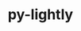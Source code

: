 ---
title: "py-lightly"
layout: cache
categories: [package, develop]
meta: {"versions": ["1.4.18", "1.4.25", "1.4.26", "1.5.0"], "compilers": ["apple-clang@=15.0.0", "gcc@=11.3.0", "gcc@=11.4.0"], "oss": ["ubuntu22.04", "ventura"], "platforms": ["darwin", "linux"], "targets": ["aarch64", "x86_64_v3"], "stacks": ["ml-darwin-aarch64-mps", "ml-linux-x86_64-cpu", "ml-linux-x86_64-cuda", "ml-linux-x86_64-rocm", "root"], "num_specs": 74, "num_specs_by_stack": {"root": 74, "ml-darwin-aarch64-mps": 21, "ml-linux-x86_64-cpu": 25, "ml-linux-x86_64-cuda": 25, "ml-linux-x86_64-rocm": 3}}
spec_details: [{"hash": "auqyu2awuri6fipkc36cgefolb6v2dv7", "compiler": "apple-clang@=15.0.0", "versions": ["1.4.18"], "os": "ventura", "platform": "darwin", "target": "aarch64", "variants": ["build_system=python_pip"], "stacks": ["root", "ml-darwin-aarch64-mps"], "size": "-", "tarball": "https://binaries.spack.io/develop/build_cache/darwin-ventura-aarch64/apple-clang-15.0.0/py-lightly-1.4.18/darwin-ventura-aarch64-apple-clang-15.0.0-py-lightly-1.4.18-auqyu2awuri6fipkc36cgefolb6v2dv7.spack"}, {"hash": "gzzf67su3hl5evljne5a5j2qyd6v2kxe", "compiler": "apple-clang@=15.0.0", "versions": ["1.4.18"], "os": "ventura", "platform": "darwin", "target": "aarch64", "variants": ["build_system=python_pip"], "stacks": ["root", "ml-darwin-aarch64-mps"], "size": "-", "tarball": "https://binaries.spack.io/develop/build_cache/darwin-ventura-aarch64/apple-clang-15.0.0/py-lightly-1.4.18/darwin-ventura-aarch64-apple-clang-15.0.0-py-lightly-1.4.18-gzzf67su3hl5evljne5a5j2qyd6v2kxe.spack"}, {"hash": "zboopqvxrd2alpyp4omfuvdgsgm3vtw4", "compiler": "apple-clang@=15.0.0", "versions": ["1.4.18"], "os": "ventura", "platform": "darwin", "target": "aarch64", "variants": ["build_system=python_pip"], "stacks": ["root", "ml-darwin-aarch64-mps"], "size": "-", "tarball": "https://binaries.spack.io/develop/build_cache/darwin-ventura-aarch64/apple-clang-15.0.0/py-lightly-1.4.18/darwin-ventura-aarch64-apple-clang-15.0.0-py-lightly-1.4.18-zboopqvxrd2alpyp4omfuvdgsgm3vtw4.spack"}, {"hash": "2ej475qljvxs2ube47fo6mvz3kx6op7y", "compiler": "apple-clang@=15.0.0", "versions": ["1.4.25"], "os": "ventura", "platform": "darwin", "target": "aarch64", "variants": ["build_system=python_pip"], "stacks": ["root", "ml-darwin-aarch64-mps"], "size": "-", "tarball": "https://binaries.spack.io/develop/build_cache/darwin-ventura-aarch64/apple-clang-15.0.0/py-lightly-1.4.25/darwin-ventura-aarch64-apple-clang-15.0.0-py-lightly-1.4.25-2ej475qljvxs2ube47fo6mvz3kx6op7y.spack"}, {"hash": "yanufiwjptznsy2zgwxscmb7ckkoumpf", "compiler": "apple-clang@=15.0.0", "versions": ["1.4.18"], "os": "ventura", "platform": "darwin", "target": "aarch64", "variants": ["build_system=python_pip"], "stacks": ["root", "ml-darwin-aarch64-mps"], "size": "-", "tarball": "https://binaries.spack.io/develop/build_cache/darwin-ventura-aarch64/apple-clang-15.0.0/py-lightly-1.4.18/darwin-ventura-aarch64-apple-clang-15.0.0-py-lightly-1.4.18-yanufiwjptznsy2zgwxscmb7ckkoumpf.spack"}, {"hash": "zfwrkt27oqv2kwgrdsfhmyebwj232qut", "compiler": "apple-clang@=15.0.0", "versions": ["1.4.18"], "os": "ventura", "platform": "darwin", "target": "aarch64", "variants": ["build_system=python_pip"], "stacks": ["root", "ml-darwin-aarch64-mps"], "size": "-", "tarball": "https://binaries.spack.io/develop/build_cache/darwin-ventura-aarch64/apple-clang-15.0.0/py-lightly-1.4.18/darwin-ventura-aarch64-apple-clang-15.0.0-py-lightly-1.4.18-zfwrkt27oqv2kwgrdsfhmyebwj232qut.spack"}, {"hash": "awfohzwdqxha4upltqnb6rwlpkgfud4c", "compiler": "apple-clang@=15.0.0", "versions": ["1.4.25"], "os": "ventura", "platform": "darwin", "target": "aarch64", "variants": ["build_system=python_pip"], "stacks": ["root", "ml-darwin-aarch64-mps"], "size": "-", "tarball": "https://binaries.spack.io/develop/build_cache/darwin-ventura-aarch64/apple-clang-15.0.0/py-lightly-1.4.25/darwin-ventura-aarch64-apple-clang-15.0.0-py-lightly-1.4.25-awfohzwdqxha4upltqnb6rwlpkgfud4c.spack"}, {"hash": "e2ask4yjdw7cbad5m4ui3mdpmqqup62e", "compiler": "apple-clang@=15.0.0", "versions": ["1.4.26"], "os": "ventura", "platform": "darwin", "target": "aarch64", "variants": ["build_system=python_pip"], "stacks": ["root", "ml-darwin-aarch64-mps"], "size": "-", "tarball": "https://binaries.spack.io/develop/build_cache/darwin-ventura-aarch64/apple-clang-15.0.0/py-lightly-1.4.26/darwin-ventura-aarch64-apple-clang-15.0.0-py-lightly-1.4.26-e2ask4yjdw7cbad5m4ui3mdpmqqup62e.spack"}, {"hash": "naqw7pqzhm3esdfgeots5n46mmtgikw5", "compiler": "apple-clang@=15.0.0", "versions": ["1.4.18"], "os": "ventura", "platform": "darwin", "target": "aarch64", "variants": ["build_system=python_pip"], "stacks": ["root", "ml-darwin-aarch64-mps"], "size": "-", "tarball": "https://binaries.spack.io/develop/build_cache/darwin-ventura-aarch64/apple-clang-15.0.0/py-lightly-1.4.18/darwin-ventura-aarch64-apple-clang-15.0.0-py-lightly-1.4.18-naqw7pqzhm3esdfgeots5n46mmtgikw5.spack"}, {"hash": "qqr3xq23ixijuiv43cb6nwjqftpy4yi5", "compiler": "apple-clang@=15.0.0", "versions": ["1.4.25"], "os": "ventura", "platform": "darwin", "target": "aarch64", "variants": ["build_system=python_pip"], "stacks": ["root", "ml-darwin-aarch64-mps"], "size": "-", "tarball": "https://binaries.spack.io/develop/build_cache/darwin-ventura-aarch64/apple-clang-15.0.0/py-lightly-1.4.25/darwin-ventura-aarch64-apple-clang-15.0.0-py-lightly-1.4.25-qqr3xq23ixijuiv43cb6nwjqftpy4yi5.spack"}, {"hash": "wm6owyqup2nwgerson67vjrnmmpn6mj2", "compiler": "apple-clang@=15.0.0", "versions": ["1.5.0"], "os": "ventura", "platform": "darwin", "target": "aarch64", "variants": ["build_system=python_pip"], "stacks": ["root", "ml-darwin-aarch64-mps"], "size": "-", "tarball": "https://binaries.spack.io/develop/build_cache/darwin-ventura-aarch64/apple-clang-15.0.0/py-lightly-1.5.0/darwin-ventura-aarch64-apple-clang-15.0.0-py-lightly-1.5.0-wm6owyqup2nwgerson67vjrnmmpn6mj2.spack"}, {"hash": "jveyq2vv6b45xuyrpbxyrwwpqbg4dvbh", "compiler": "apple-clang@=15.0.0", "versions": ["1.4.26"], "os": "ventura", "platform": "darwin", "target": "aarch64", "variants": ["build_system=python_pip"], "stacks": ["root", "ml-darwin-aarch64-mps"], "size": "-", "tarball": "https://binaries.spack.io/develop/build_cache/darwin-ventura-aarch64/apple-clang-15.0.0/py-lightly-1.4.26/darwin-ventura-aarch64-apple-clang-15.0.0-py-lightly-1.4.26-jveyq2vv6b45xuyrpbxyrwwpqbg4dvbh.spack"}, {"hash": "ikfp4uf2vlg45qkz72csc2tbmb35d3p2", "compiler": "apple-clang@=15.0.0", "versions": ["1.4.26"], "os": "ventura", "platform": "darwin", "target": "aarch64", "variants": ["build_system=python_pip"], "stacks": ["root", "ml-darwin-aarch64-mps"], "size": "-", "tarball": "https://binaries.spack.io/develop/build_cache/darwin-ventura-aarch64/apple-clang-15.0.0/py-lightly-1.4.26/darwin-ventura-aarch64-apple-clang-15.0.0-py-lightly-1.4.26-ikfp4uf2vlg45qkz72csc2tbmb35d3p2.spack"}, {"hash": "aplnkfij5eubyr6sxzuexvhnflw5cakc", "compiler": "apple-clang@=15.0.0", "versions": ["1.5.0"], "os": "ventura", "platform": "darwin", "target": "aarch64", "variants": ["build_system=python_pip"], "stacks": ["root", "ml-darwin-aarch64-mps"], "size": "-", "tarball": "https://binaries.spack.io/develop/build_cache/darwin-ventura-aarch64/apple-clang-15.0.0/py-lightly-1.5.0/darwin-ventura-aarch64-apple-clang-15.0.0-py-lightly-1.5.0-aplnkfij5eubyr6sxzuexvhnflw5cakc.spack"}, {"hash": "hzfienvhezxbng2q2bikyqnpd2t4veyg", "compiler": "apple-clang@=15.0.0", "versions": ["1.5.0"], "os": "ventura", "platform": "darwin", "target": "aarch64", "variants": ["build_system=python_pip"], "stacks": ["root", "ml-darwin-aarch64-mps"], "size": "-", "tarball": "https://binaries.spack.io/develop/build_cache/darwin-ventura-aarch64/apple-clang-15.0.0/py-lightly-1.5.0/darwin-ventura-aarch64-apple-clang-15.0.0-py-lightly-1.5.0-hzfienvhezxbng2q2bikyqnpd2t4veyg.spack"}, {"hash": "jhms33pdj54qvtayyc5ufhv5dwndhtki", "compiler": "apple-clang@=15.0.0", "versions": ["1.5.0"], "os": "ventura", "platform": "darwin", "target": "aarch64", "variants": ["build_system=python_pip"], "stacks": ["root", "ml-darwin-aarch64-mps"], "size": "-", "tarball": "https://binaries.spack.io/develop/build_cache/darwin-ventura-aarch64/apple-clang-15.0.0/py-lightly-1.5.0/darwin-ventura-aarch64-apple-clang-15.0.0-py-lightly-1.5.0-jhms33pdj54qvtayyc5ufhv5dwndhtki.spack"}, {"hash": "2evexmgrfjtzchz4v6fpabn3awzzuebk", "compiler": "apple-clang@=15.0.0", "versions": ["1.4.25"], "os": "ventura", "platform": "darwin", "target": "aarch64", "variants": ["build_system=python_pip"], "stacks": ["root", "ml-darwin-aarch64-mps"], "size": "-", "tarball": "https://binaries.spack.io/develop/build_cache/darwin-ventura-aarch64/apple-clang-15.0.0/py-lightly-1.4.25/darwin-ventura-aarch64-apple-clang-15.0.0-py-lightly-1.4.25-2evexmgrfjtzchz4v6fpabn3awzzuebk.spack"}, {"hash": "mbmw5wj5c44kjykit4tg73gut5txcqs2", "compiler": "apple-clang@=15.0.0", "versions": ["1.5.0"], "os": "ventura", "platform": "darwin", "target": "aarch64", "variants": ["build_system=python_pip"], "stacks": ["root", "ml-darwin-aarch64-mps"], "size": "-", "tarball": "https://binaries.spack.io/develop/build_cache/darwin-ventura-aarch64/apple-clang-15.0.0/py-lightly-1.5.0/darwin-ventura-aarch64-apple-clang-15.0.0-py-lightly-1.5.0-mbmw5wj5c44kjykit4tg73gut5txcqs2.spack"}, {"hash": "rttqhhrrolt3mvan6zqzsk6bdiknpsj3", "compiler": "apple-clang@=15.0.0", "versions": ["1.5.0"], "os": "ventura", "platform": "darwin", "target": "aarch64", "variants": ["build_system=python_pip"], "stacks": ["root", "ml-darwin-aarch64-mps"], "size": "-", "tarball": "https://binaries.spack.io/develop/build_cache/darwin-ventura-aarch64/apple-clang-15.0.0/py-lightly-1.5.0/darwin-ventura-aarch64-apple-clang-15.0.0-py-lightly-1.5.0-rttqhhrrolt3mvan6zqzsk6bdiknpsj3.spack"}, {"hash": "g2mxsdg4g52kwf2xnj2yocbladltcsci", "compiler": "apple-clang@=15.0.0", "versions": ["1.4.25"], "os": "ventura", "platform": "darwin", "target": "aarch64", "variants": ["build_system=python_pip"], "stacks": ["root", "ml-darwin-aarch64-mps"], "size": "-", "tarball": "https://binaries.spack.io/develop/build_cache/darwin-ventura-aarch64/apple-clang-15.0.0/py-lightly-1.4.25/darwin-ventura-aarch64-apple-clang-15.0.0-py-lightly-1.4.25-g2mxsdg4g52kwf2xnj2yocbladltcsci.spack"}, {"hash": "y72zdz2ukyik362h34nzp2w3mp4y5e3s", "compiler": "apple-clang@=15.0.0", "versions": ["1.4.26"], "os": "ventura", "platform": "darwin", "target": "aarch64", "variants": ["build_system=python_pip"], "stacks": ["root", "ml-darwin-aarch64-mps"], "size": "-", "tarball": "https://binaries.spack.io/develop/build_cache/darwin-ventura-aarch64/apple-clang-15.0.0/py-lightly-1.4.26/darwin-ventura-aarch64-apple-clang-15.0.0-py-lightly-1.4.26-y72zdz2ukyik362h34nzp2w3mp4y5e3s.spack"}, {"hash": "2rnotb6b5573l2w7d5bhybuev5cbditz", "compiler": "gcc@=11.3.0", "versions": ["1.4.18"], "os": "ubuntu22.04", "platform": "linux", "target": "x86_64_v3", "variants": ["build_system=python_pip"], "stacks": ["root", "ml-linux-x86_64-cpu"], "size": "-", "tarball": "https://binaries.spack.io/develop/build_cache/linux-ubuntu22.04-x86_64_v3/gcc-11.3.0/py-lightly-1.4.18/linux-ubuntu22.04-x86_64_v3-gcc-11.3.0-py-lightly-1.4.18-2rnotb6b5573l2w7d5bhybuev5cbditz.spack"}, {"hash": "4misuthfivfujy6wpltkxgtpda24snj4", "compiler": "gcc@=11.3.0", "versions": ["1.4.18"], "os": "ubuntu22.04", "platform": "linux", "target": "x86_64_v3", "variants": ["build_system=python_pip"], "stacks": ["root", "ml-linux-x86_64-cpu"], "size": "-", "tarball": "https://binaries.spack.io/develop/build_cache/linux-ubuntu22.04-x86_64_v3/gcc-11.3.0/py-lightly-1.4.18/linux-ubuntu22.04-x86_64_v3-gcc-11.3.0-py-lightly-1.4.18-4misuthfivfujy6wpltkxgtpda24snj4.spack"}, {"hash": "4vfczsdjaohvjlhsbbrt2j3kggji7irm", "compiler": "gcc@=11.3.0", "versions": ["1.4.18"], "os": "ubuntu22.04", "platform": "linux", "target": "x86_64_v3", "variants": ["build_system=python_pip"], "stacks": ["root", "ml-linux-x86_64-cpu"], "size": "-", "tarball": "https://binaries.spack.io/develop/build_cache/linux-ubuntu22.04-x86_64_v3/gcc-11.3.0/py-lightly-1.4.18/linux-ubuntu22.04-x86_64_v3-gcc-11.3.0-py-lightly-1.4.18-4vfczsdjaohvjlhsbbrt2j3kggji7irm.spack"}, {"hash": "fjjedlkpscxpc5iimet6ihz7zpvwmgsm", "compiler": "gcc@=11.3.0", "versions": ["1.4.18"], "os": "ubuntu22.04", "platform": "linux", "target": "x86_64_v3", "variants": ["build_system=python_pip"], "stacks": ["root", "ml-linux-x86_64-cuda"], "size": "-", "tarball": "https://binaries.spack.io/develop/build_cache/linux-ubuntu22.04-x86_64_v3/gcc-11.3.0/py-lightly-1.4.18/linux-ubuntu22.04-x86_64_v3-gcc-11.3.0-py-lightly-1.4.18-fjjedlkpscxpc5iimet6ihz7zpvwmgsm.spack"}, {"hash": "hg6glkfu5tbzipcs2kd6qp7e3ravtlmm", "compiler": "gcc@=11.3.0", "versions": ["1.4.18"], "os": "ubuntu22.04", "platform": "linux", "target": "x86_64_v3", "variants": ["build_system=python_pip"], "stacks": ["root", "ml-linux-x86_64-cpu"], "size": "-", "tarball": "https://binaries.spack.io/develop/build_cache/linux-ubuntu22.04-x86_64_v3/gcc-11.3.0/py-lightly-1.4.18/linux-ubuntu22.04-x86_64_v3-gcc-11.3.0-py-lightly-1.4.18-hg6glkfu5tbzipcs2kd6qp7e3ravtlmm.spack"}, {"hash": "vb62azfx2jpsihmg3d4sj7znnyx3z7wy", "compiler": "gcc@=11.3.0", "versions": ["1.4.18"], "os": "ubuntu22.04", "platform": "linux", "target": "x86_64_v3", "variants": ["build_system=python_pip"], "stacks": ["root", "ml-linux-x86_64-cuda"], "size": "-", "tarball": "https://binaries.spack.io/develop/build_cache/linux-ubuntu22.04-x86_64_v3/gcc-11.3.0/py-lightly-1.4.18/linux-ubuntu22.04-x86_64_v3-gcc-11.3.0-py-lightly-1.4.18-vb62azfx2jpsihmg3d4sj7znnyx3z7wy.spack"}, {"hash": "6fcipdntrgva7xerddauix5puhyfeeq5", "compiler": "gcc@=11.3.0", "versions": ["1.4.18"], "os": "ubuntu22.04", "platform": "linux", "target": "x86_64_v3", "variants": ["build_system=python_pip"], "stacks": ["root", "ml-linux-x86_64-cuda"], "size": "-", "tarball": "https://binaries.spack.io/develop/build_cache/linux-ubuntu22.04-x86_64_v3/gcc-11.3.0/py-lightly-1.4.18/linux-ubuntu22.04-x86_64_v3-gcc-11.3.0-py-lightly-1.4.18-6fcipdntrgva7xerddauix5puhyfeeq5.spack"}, {"hash": "2lsvtkcwxapkofbu2bwdqumbeuigpzxl", "compiler": "gcc@=11.3.0", "versions": ["1.4.18"], "os": "ubuntu22.04", "platform": "linux", "target": "x86_64_v3", "variants": ["build_system=python_pip"], "stacks": ["root", "ml-linux-x86_64-cuda"], "size": "-", "tarball": "https://binaries.spack.io/develop/build_cache/linux-ubuntu22.04-x86_64_v3/gcc-11.3.0/py-lightly-1.4.18/linux-ubuntu22.04-x86_64_v3-gcc-11.3.0-py-lightly-1.4.18-2lsvtkcwxapkofbu2bwdqumbeuigpzxl.spack"}, {"hash": "s75hefwv5jz3e6ohkbyt2rzzxtmwi63l", "compiler": "gcc@=11.3.0", "versions": ["1.4.18"], "os": "ubuntu22.04", "platform": "linux", "target": "x86_64_v3", "variants": ["build_system=python_pip"], "stacks": ["root", "ml-linux-x86_64-cpu"], "size": "-", "tarball": "https://binaries.spack.io/develop/build_cache/linux-ubuntu22.04-x86_64_v3/gcc-11.3.0/py-lightly-1.4.18/linux-ubuntu22.04-x86_64_v3-gcc-11.3.0-py-lightly-1.4.18-s75hefwv5jz3e6ohkbyt2rzzxtmwi63l.spack"}, {"hash": "oz4yk47ikxr4v7fvka7yg24zqnqwvw7p", "compiler": "gcc@=11.3.0", "versions": ["1.4.18"], "os": "ubuntu22.04", "platform": "linux", "target": "x86_64_v3", "variants": ["build_system=python_pip"], "stacks": ["root", "ml-linux-x86_64-cuda"], "size": "-", "tarball": "https://binaries.spack.io/develop/build_cache/linux-ubuntu22.04-x86_64_v3/gcc-11.3.0/py-lightly-1.4.18/linux-ubuntu22.04-x86_64_v3-gcc-11.3.0-py-lightly-1.4.18-oz4yk47ikxr4v7fvka7yg24zqnqwvw7p.spack"}, {"hash": "vsmmdsullwswdijp2r36hjkvyqgce5us", "compiler": "gcc@=11.3.0", "versions": ["1.4.18"], "os": "ubuntu22.04", "platform": "linux", "target": "x86_64_v3", "variants": ["build_system=python_pip"], "stacks": ["root", "ml-linux-x86_64-cuda"], "size": "-", "tarball": "https://binaries.spack.io/develop/build_cache/linux-ubuntu22.04-x86_64_v3/gcc-11.3.0/py-lightly-1.4.18/linux-ubuntu22.04-x86_64_v3-gcc-11.3.0-py-lightly-1.4.18-vsmmdsullwswdijp2r36hjkvyqgce5us.spack"}, {"hash": "x2of3aj2ihgnktwzjbt5f5rbp6ciuyjs", "compiler": "gcc@=11.3.0", "versions": ["1.4.18"], "os": "ubuntu22.04", "platform": "linux", "target": "x86_64_v3", "variants": ["build_system=python_pip"], "stacks": ["root", "ml-linux-x86_64-cpu"], "size": "-", "tarball": "https://binaries.spack.io/develop/build_cache/linux-ubuntu22.04-x86_64_v3/gcc-11.3.0/py-lightly-1.4.18/linux-ubuntu22.04-x86_64_v3-gcc-11.3.0-py-lightly-1.4.18-x2of3aj2ihgnktwzjbt5f5rbp6ciuyjs.spack"}, {"hash": "2vmk2wejjfguflw47e3webrxmhamsjig", "compiler": "gcc@=11.3.0", "versions": ["1.4.26"], "os": "ubuntu22.04", "platform": "linux", "target": "x86_64_v3", "variants": ["build_system=python_pip"], "stacks": ["root", "ml-linux-x86_64-cpu"], "size": "-", "tarball": "https://binaries.spack.io/develop/build_cache/linux-ubuntu22.04-x86_64_v3/gcc-11.3.0/py-lightly-1.4.26/linux-ubuntu22.04-x86_64_v3-gcc-11.3.0-py-lightly-1.4.26-2vmk2wejjfguflw47e3webrxmhamsjig.spack"}, {"hash": "epopcshsbcz6eztwigkzukvm7owcrdfg", "compiler": "gcc@=11.3.0", "versions": ["1.4.26"], "os": "ubuntu22.04", "platform": "linux", "target": "x86_64_v3", "variants": ["build_system=python_pip"], "stacks": ["root", "ml-linux-x86_64-cuda"], "size": "-", "tarball": "https://binaries.spack.io/develop/build_cache/linux-ubuntu22.04-x86_64_v3/gcc-11.3.0/py-lightly-1.4.26/linux-ubuntu22.04-x86_64_v3-gcc-11.3.0-py-lightly-1.4.26-epopcshsbcz6eztwigkzukvm7owcrdfg.spack"}, {"hash": "xzkcmwhuggxigiiebpwarfzdoyidwp6e", "compiler": "gcc@=11.3.0", "versions": ["1.4.18"], "os": "ubuntu22.04", "platform": "linux", "target": "x86_64_v3", "variants": ["build_system=python_pip"], "stacks": ["root", "ml-linux-x86_64-cuda"], "size": "-", "tarball": "https://binaries.spack.io/develop/build_cache/linux-ubuntu22.04-x86_64_v3/gcc-11.3.0/py-lightly-1.4.18/linux-ubuntu22.04-x86_64_v3-gcc-11.3.0-py-lightly-1.4.18-xzkcmwhuggxigiiebpwarfzdoyidwp6e.spack"}, {"hash": "fng5jkovtkhfuytuo3ixkfcmjkbuikv5", "compiler": "gcc@=11.3.0", "versions": ["1.4.18"], "os": "ubuntu22.04", "platform": "linux", "target": "x86_64_v3", "variants": ["build_system=python_pip"], "stacks": ["root", "ml-linux-x86_64-cpu"], "size": "-", "tarball": "https://binaries.spack.io/develop/build_cache/linux-ubuntu22.04-x86_64_v3/gcc-11.3.0/py-lightly-1.4.18/linux-ubuntu22.04-x86_64_v3-gcc-11.3.0-py-lightly-1.4.18-fng5jkovtkhfuytuo3ixkfcmjkbuikv5.spack"}, {"hash": "thisxv573umhs257f3vakeoe6rromxef", "compiler": "gcc@=11.3.0", "versions": ["1.4.26"], "os": "ubuntu22.04", "platform": "linux", "target": "x86_64_v3", "variants": ["build_system=python_pip"], "stacks": ["root", "ml-linux-x86_64-cuda"], "size": "-", "tarball": "https://binaries.spack.io/develop/build_cache/linux-ubuntu22.04-x86_64_v3/gcc-11.3.0/py-lightly-1.4.26/linux-ubuntu22.04-x86_64_v3-gcc-11.3.0-py-lightly-1.4.26-thisxv573umhs257f3vakeoe6rromxef.spack"}, {"hash": "7boyouh3sbhk2rnxkbyi3iblr2an4p2p", "compiler": "gcc@=11.3.0", "versions": ["1.4.26"], "os": "ubuntu22.04", "platform": "linux", "target": "x86_64_v3", "variants": ["build_system=python_pip"], "stacks": ["root", "ml-linux-x86_64-cpu"], "size": "-", "tarball": "https://binaries.spack.io/develop/build_cache/linux-ubuntu22.04-x86_64_v3/gcc-11.3.0/py-lightly-1.4.26/linux-ubuntu22.04-x86_64_v3-gcc-11.3.0-py-lightly-1.4.26-7boyouh3sbhk2rnxkbyi3iblr2an4p2p.spack"}, {"hash": "tacitcztucllbcup47gp6y6o5kncof7l", "compiler": "gcc@=11.3.0", "versions": ["1.4.26"], "os": "ubuntu22.04", "platform": "linux", "target": "x86_64_v3", "variants": ["build_system=python_pip"], "stacks": ["root", "ml-linux-x86_64-cuda"], "size": "-", "tarball": "https://binaries.spack.io/develop/build_cache/linux-ubuntu22.04-x86_64_v3/gcc-11.3.0/py-lightly-1.4.26/linux-ubuntu22.04-x86_64_v3-gcc-11.3.0-py-lightly-1.4.26-tacitcztucllbcup47gp6y6o5kncof7l.spack"}, {"hash": "xsgbgyf26sd3mdggbglboxqo2biwejej", "compiler": "gcc@=11.3.0", "versions": ["1.4.26"], "os": "ubuntu22.04", "platform": "linux", "target": "x86_64_v3", "variants": ["build_system=python_pip"], "stacks": ["root", "ml-linux-x86_64-cpu"], "size": "-", "tarball": "https://binaries.spack.io/develop/build_cache/linux-ubuntu22.04-x86_64_v3/gcc-11.3.0/py-lightly-1.4.26/linux-ubuntu22.04-x86_64_v3-gcc-11.3.0-py-lightly-1.4.26-xsgbgyf26sd3mdggbglboxqo2biwejej.spack"}, {"hash": "bojl3ehqywyjjyigcckpmhltblooqzin", "compiler": "gcc@=11.4.0", "versions": ["1.4.26"], "os": "ubuntu22.04", "platform": "linux", "target": "x86_64_v3", "variants": ["build_system=python_pip"], "stacks": ["root", "ml-linux-x86_64-cuda"], "size": "-", "tarball": "https://binaries.spack.io/develop/build_cache/linux-ubuntu22.04-x86_64_v3/gcc-11.4.0/py-lightly-1.4.26/linux-ubuntu22.04-x86_64_v3-gcc-11.4.0-py-lightly-1.4.26-bojl3ehqywyjjyigcckpmhltblooqzin.spack"}, {"hash": "euvobfgqaaor74mjxbhwigppvzlren4i", "compiler": "gcc@=11.4.0", "versions": ["1.4.25"], "os": "ubuntu22.04", "platform": "linux", "target": "x86_64_v3", "variants": ["build_system=python_pip"], "stacks": ["root", "ml-linux-x86_64-cpu"], "size": "-", "tarball": "https://binaries.spack.io/develop/build_cache/linux-ubuntu22.04-x86_64_v3/gcc-11.4.0/py-lightly-1.4.25/linux-ubuntu22.04-x86_64_v3-gcc-11.4.0-py-lightly-1.4.25-euvobfgqaaor74mjxbhwigppvzlren4i.spack"}, {"hash": "hluocklmref4ymafnjr57o33uzyngyn3", "compiler": "gcc@=11.4.0", "versions": ["1.4.25"], "os": "ubuntu22.04", "platform": "linux", "target": "x86_64_v3", "variants": ["build_system=python_pip"], "stacks": ["root", "ml-linux-x86_64-cuda"], "size": "-", "tarball": "https://binaries.spack.io/develop/build_cache/linux-ubuntu22.04-x86_64_v3/gcc-11.4.0/py-lightly-1.4.25/linux-ubuntu22.04-x86_64_v3-gcc-11.4.0-py-lightly-1.4.25-hluocklmref4ymafnjr57o33uzyngyn3.spack"}, {"hash": "pilnedeczakruq5rwlwke6ajn5b6sxth", "compiler": "gcc@=11.4.0", "versions": ["1.4.25"], "os": "ubuntu22.04", "platform": "linux", "target": "x86_64_v3", "variants": ["build_system=python_pip"], "stacks": ["root", "ml-linux-x86_64-cpu"], "size": "-", "tarball": "https://binaries.spack.io/develop/build_cache/linux-ubuntu22.04-x86_64_v3/gcc-11.4.0/py-lightly-1.4.25/linux-ubuntu22.04-x86_64_v3-gcc-11.4.0-py-lightly-1.4.25-pilnedeczakruq5rwlwke6ajn5b6sxth.spack"}, {"hash": "l6oydeo4wn4yvihnzpg3xxodqo6qj3eg", "compiler": "gcc@=11.4.0", "versions": ["1.4.25"], "os": "ubuntu22.04", "platform": "linux", "target": "x86_64_v3", "variants": ["build_system=python_pip"], "stacks": ["root", "ml-linux-x86_64-cuda"], "size": "-", "tarball": "https://binaries.spack.io/develop/build_cache/linux-ubuntu22.04-x86_64_v3/gcc-11.4.0/py-lightly-1.4.25/linux-ubuntu22.04-x86_64_v3-gcc-11.4.0-py-lightly-1.4.25-l6oydeo4wn4yvihnzpg3xxodqo6qj3eg.spack"}, {"hash": "lq67hrtn74cja5fg24nezid64nakpbtk", "compiler": "gcc@=11.4.0", "versions": ["1.4.25"], "os": "ubuntu22.04", "platform": "linux", "target": "x86_64_v3", "variants": ["build_system=python_pip"], "stacks": ["root", "ml-linux-x86_64-cpu"], "size": "-", "tarball": "https://binaries.spack.io/develop/build_cache/linux-ubuntu22.04-x86_64_v3/gcc-11.4.0/py-lightly-1.4.25/linux-ubuntu22.04-x86_64_v3-gcc-11.4.0-py-lightly-1.4.25-lq67hrtn74cja5fg24nezid64nakpbtk.spack"}, {"hash": "emwqtuoxzcmfj6uwphcek5az6kgbcocy", "compiler": "gcc@=11.4.0", "versions": ["1.4.25"], "os": "ubuntu22.04", "platform": "linux", "target": "x86_64_v3", "variants": ["build_system=python_pip"], "stacks": ["root", "ml-linux-x86_64-cpu"], "size": "-", "tarball": "https://binaries.spack.io/develop/build_cache/linux-ubuntu22.04-x86_64_v3/gcc-11.4.0/py-lightly-1.4.25/linux-ubuntu22.04-x86_64_v3-gcc-11.4.0-py-lightly-1.4.25-emwqtuoxzcmfj6uwphcek5az6kgbcocy.spack"}, {"hash": "ppt7bcvlddfcrld323xgfsje7rrbm3hk", "compiler": "gcc@=11.4.0", "versions": ["1.4.25"], "os": "ubuntu22.04", "platform": "linux", "target": "x86_64_v3", "variants": ["build_system=python_pip"], "stacks": ["root", "ml-linux-x86_64-cuda"], "size": "-", "tarball": "https://binaries.spack.io/develop/build_cache/linux-ubuntu22.04-x86_64_v3/gcc-11.4.0/py-lightly-1.4.25/linux-ubuntu22.04-x86_64_v3-gcc-11.4.0-py-lightly-1.4.25-ppt7bcvlddfcrld323xgfsje7rrbm3hk.spack"}, {"hash": "taviwmzr7pgj5twpge2urgwd3xcc4pii", "compiler": "gcc@=11.4.0", "versions": ["1.4.25"], "os": "ubuntu22.04", "platform": "linux", "target": "x86_64_v3", "variants": ["build_system=python_pip"], "stacks": ["root", "ml-linux-x86_64-cuda"], "size": "-", "tarball": "https://binaries.spack.io/develop/build_cache/linux-ubuntu22.04-x86_64_v3/gcc-11.4.0/py-lightly-1.4.25/linux-ubuntu22.04-x86_64_v3-gcc-11.4.0-py-lightly-1.4.25-taviwmzr7pgj5twpge2urgwd3xcc4pii.spack"}, {"hash": "im3vy4pbffywdgnc3de5n6547xy6f3nx", "compiler": "gcc@=11.4.0", "versions": ["1.4.25"], "os": "ubuntu22.04", "platform": "linux", "target": "x86_64_v3", "variants": ["build_system=python_pip"], "stacks": ["root", "ml-linux-x86_64-cuda"], "size": "-", "tarball": "https://binaries.spack.io/develop/build_cache/linux-ubuntu22.04-x86_64_v3/gcc-11.4.0/py-lightly-1.4.25/linux-ubuntu22.04-x86_64_v3-gcc-11.4.0-py-lightly-1.4.25-im3vy4pbffywdgnc3de5n6547xy6f3nx.spack"}, {"hash": "b5bc7uitvpmx7dvlxcdzk74l4zdz22uo", "compiler": "gcc@=11.4.0", "versions": ["1.4.25"], "os": "ubuntu22.04", "platform": "linux", "target": "x86_64_v3", "variants": ["build_system=python_pip"], "stacks": ["root", "ml-linux-x86_64-cpu"], "size": "-", "tarball": "https://binaries.spack.io/develop/build_cache/linux-ubuntu22.04-x86_64_v3/gcc-11.4.0/py-lightly-1.4.25/linux-ubuntu22.04-x86_64_v3-gcc-11.4.0-py-lightly-1.4.25-b5bc7uitvpmx7dvlxcdzk74l4zdz22uo.spack"}, {"hash": "urkuwyiokrrlvbxbdtospgv6bhxmry4z", "compiler": "gcc@=11.4.0", "versions": ["1.4.25"], "os": "ubuntu22.04", "platform": "linux", "target": "x86_64_v3", "variants": ["build_system=python_pip"], "stacks": ["root", "ml-linux-x86_64-cpu"], "size": "-", "tarball": "https://binaries.spack.io/develop/build_cache/linux-ubuntu22.04-x86_64_v3/gcc-11.4.0/py-lightly-1.4.25/linux-ubuntu22.04-x86_64_v3-gcc-11.4.0-py-lightly-1.4.25-urkuwyiokrrlvbxbdtospgv6bhxmry4z.spack"}, {"hash": "wgg4evjfgfsldcey66ufwpeiwoqcmum4", "compiler": "gcc@=11.4.0", "versions": ["1.4.25"], "os": "ubuntu22.04", "platform": "linux", "target": "x86_64_v3", "variants": ["build_system=python_pip"], "stacks": ["root", "ml-linux-x86_64-cuda"], "size": "-", "tarball": "https://binaries.spack.io/develop/build_cache/linux-ubuntu22.04-x86_64_v3/gcc-11.4.0/py-lightly-1.4.25/linux-ubuntu22.04-x86_64_v3-gcc-11.4.0-py-lightly-1.4.25-wgg4evjfgfsldcey66ufwpeiwoqcmum4.spack"}, {"hash": "jhfcgru4koanyvalpyn3c3xnjlh2lb23", "compiler": "gcc@=11.4.0", "versions": ["1.5.0"], "os": "ubuntu22.04", "platform": "linux", "target": "x86_64_v3", "variants": ["build_system=python_pip"], "stacks": ["root", "ml-linux-x86_64-cpu"], "size": "-", "tarball": "https://binaries.spack.io/develop/build_cache/linux-ubuntu22.04-x86_64_v3/gcc-11.4.0/py-lightly-1.5.0/linux-ubuntu22.04-x86_64_v3-gcc-11.4.0-py-lightly-1.5.0-jhfcgru4koanyvalpyn3c3xnjlh2lb23.spack"}, {"hash": "5qeo2yz5d42lzsi22pzwtf2ol7qk5bwp", "compiler": "gcc@=11.4.0", "versions": ["1.5.0"], "os": "ubuntu22.04", "platform": "linux", "target": "x86_64_v3", "variants": ["build_system=python_pip"], "stacks": ["root", "ml-linux-x86_64-cpu"], "size": "-", "tarball": "https://binaries.spack.io/develop/build_cache/linux-ubuntu22.04-x86_64_v3/gcc-11.4.0/py-lightly-1.5.0/linux-ubuntu22.04-x86_64_v3-gcc-11.4.0-py-lightly-1.5.0-5qeo2yz5d42lzsi22pzwtf2ol7qk5bwp.spack"}, {"hash": "qbrlmhwryicfp5mdotfxetjsflcznk4q", "compiler": "gcc@=11.4.0", "versions": ["1.4.26"], "os": "ubuntu22.04", "platform": "linux", "target": "x86_64_v3", "variants": ["build_system=python_pip"], "stacks": ["root", "ml-linux-x86_64-cuda"], "size": "-", "tarball": "https://binaries.spack.io/develop/build_cache/linux-ubuntu22.04-x86_64_v3/gcc-11.4.0/py-lightly-1.4.26/linux-ubuntu22.04-x86_64_v3-gcc-11.4.0-py-lightly-1.4.26-qbrlmhwryicfp5mdotfxetjsflcznk4q.spack"}, {"hash": "rmabt5ztrg75zobkoeszy6rsomq3vihn", "compiler": "gcc@=11.4.0", "versions": ["1.5.0"], "os": "ubuntu22.04", "platform": "linux", "target": "x86_64_v3", "variants": ["build_system=python_pip"], "stacks": ["root", "ml-linux-x86_64-cpu"], "size": "-", "tarball": "https://binaries.spack.io/develop/build_cache/linux-ubuntu22.04-x86_64_v3/gcc-11.4.0/py-lightly-1.5.0/linux-ubuntu22.04-x86_64_v3-gcc-11.4.0-py-lightly-1.5.0-rmabt5ztrg75zobkoeszy6rsomq3vihn.spack"}, {"hash": "4ndgvhbrh7aw2bqk6v2fryayb3cmiso2", "compiler": "gcc@=11.4.0", "versions": ["1.5.0"], "os": "ubuntu22.04", "platform": "linux", "target": "x86_64_v3", "variants": ["build_system=python_pip"], "stacks": ["root", "ml-linux-x86_64-cpu"], "size": "-", "tarball": "https://binaries.spack.io/develop/build_cache/linux-ubuntu22.04-x86_64_v3/gcc-11.4.0/py-lightly-1.5.0/linux-ubuntu22.04-x86_64_v3-gcc-11.4.0-py-lightly-1.5.0-4ndgvhbrh7aw2bqk6v2fryayb3cmiso2.spack"}, {"hash": "nxmmrghxdnzwlirod5oxji74t2zm54px", "compiler": "gcc@=11.4.0", "versions": ["1.5.0"], "os": "ubuntu22.04", "platform": "linux", "target": "x86_64_v3", "variants": ["build_system=python_pip"], "stacks": ["root", "ml-linux-x86_64-cuda"], "size": "-", "tarball": "https://binaries.spack.io/develop/build_cache/linux-ubuntu22.04-x86_64_v3/gcc-11.4.0/py-lightly-1.5.0/linux-ubuntu22.04-x86_64_v3-gcc-11.4.0-py-lightly-1.5.0-nxmmrghxdnzwlirod5oxji74t2zm54px.spack"}, {"hash": "c6oy7mjdvndfra27vvfvphmfsfhdwqoj", "compiler": "gcc@=11.4.0", "versions": ["1.5.0"], "os": "ubuntu22.04", "platform": "linux", "target": "x86_64_v3", "variants": ["build_system=python_pip"], "stacks": ["root", "ml-linux-x86_64-rocm"], "size": "-", "tarball": "https://binaries.spack.io/develop/build_cache/linux-ubuntu22.04-x86_64_v3/gcc-11.4.0/py-lightly-1.5.0/linux-ubuntu22.04-x86_64_v3-gcc-11.4.0-py-lightly-1.5.0-c6oy7mjdvndfra27vvfvphmfsfhdwqoj.spack"}, {"hash": "tr7n73surxzwneiiil27kdneo4cboarn", "compiler": "gcc@=11.4.0", "versions": ["1.5.0"], "os": "ubuntu22.04", "platform": "linux", "target": "x86_64_v3", "variants": ["build_system=python_pip"], "stacks": ["root", "ml-linux-x86_64-cuda"], "size": "-", "tarball": "https://binaries.spack.io/develop/build_cache/linux-ubuntu22.04-x86_64_v3/gcc-11.4.0/py-lightly-1.5.0/linux-ubuntu22.04-x86_64_v3-gcc-11.4.0-py-lightly-1.5.0-tr7n73surxzwneiiil27kdneo4cboarn.spack"}, {"hash": "i5z4gzp2percmasmq3cpwhdebu4vfjxe", "compiler": "gcc@=11.4.0", "versions": ["1.4.26"], "os": "ubuntu22.04", "platform": "linux", "target": "x86_64_v3", "variants": ["build_system=python_pip"], "stacks": ["root", "ml-linux-x86_64-cpu"], "size": "-", "tarball": "https://binaries.spack.io/develop/build_cache/linux-ubuntu22.04-x86_64_v3/gcc-11.4.0/py-lightly-1.4.26/linux-ubuntu22.04-x86_64_v3-gcc-11.4.0-py-lightly-1.4.26-i5z4gzp2percmasmq3cpwhdebu4vfjxe.spack"}, {"hash": "w46z2rs7gj2batfpqodk54mse2srh6ex", "compiler": "gcc@=11.4.0", "versions": ["1.4.26"], "os": "ubuntu22.04", "platform": "linux", "target": "x86_64_v3", "variants": ["build_system=python_pip"], "stacks": ["root", "ml-linux-x86_64-cpu"], "size": "-", "tarball": "https://binaries.spack.io/develop/build_cache/linux-ubuntu22.04-x86_64_v3/gcc-11.4.0/py-lightly-1.4.26/linux-ubuntu22.04-x86_64_v3-gcc-11.4.0-py-lightly-1.4.26-w46z2rs7gj2batfpqodk54mse2srh6ex.spack"}, {"hash": "cdvegpgdym6ou2yzqor3i7pxxaoguagg", "compiler": "gcc@=11.4.0", "versions": ["1.5.0"], "os": "ubuntu22.04", "platform": "linux", "target": "x86_64_v3", "variants": ["build_system=python_pip"], "stacks": ["root", "ml-linux-x86_64-cuda"], "size": "-", "tarball": "https://binaries.spack.io/develop/build_cache/linux-ubuntu22.04-x86_64_v3/gcc-11.4.0/py-lightly-1.5.0/linux-ubuntu22.04-x86_64_v3-gcc-11.4.0-py-lightly-1.5.0-cdvegpgdym6ou2yzqor3i7pxxaoguagg.spack"}, {"hash": "choi62kdysjnpnwnhpicklmxjzlxxtbd", "compiler": "gcc@=11.4.0", "versions": ["1.5.0"], "os": "ubuntu22.04", "platform": "linux", "target": "x86_64_v3", "variants": ["build_system=python_pip"], "stacks": ["root", "ml-linux-x86_64-rocm"], "size": "-", "tarball": "https://binaries.spack.io/develop/build_cache/linux-ubuntu22.04-x86_64_v3/gcc-11.4.0/py-lightly-1.5.0/linux-ubuntu22.04-x86_64_v3-gcc-11.4.0-py-lightly-1.5.0-choi62kdysjnpnwnhpicklmxjzlxxtbd.spack"}, {"hash": "ijg74l5g2mxr53m5cu6dzfwjsbp5rwpc", "compiler": "gcc@=11.4.0", "versions": ["1.4.26"], "os": "ubuntu22.04", "platform": "linux", "target": "x86_64_v3", "variants": ["build_system=python_pip"], "stacks": ["root", "ml-linux-x86_64-cpu"], "size": "-", "tarball": "https://binaries.spack.io/develop/build_cache/linux-ubuntu22.04-x86_64_v3/gcc-11.4.0/py-lightly-1.4.26/linux-ubuntu22.04-x86_64_v3-gcc-11.4.0-py-lightly-1.4.26-ijg74l5g2mxr53m5cu6dzfwjsbp5rwpc.spack"}, {"hash": "h6ytbtp7bx7fdwa2xitmxxhobgdt3hcn", "compiler": "gcc@=11.4.0", "versions": ["1.5.0"], "os": "ubuntu22.04", "platform": "linux", "target": "x86_64_v3", "variants": ["build_system=python_pip"], "stacks": ["root", "ml-linux-x86_64-cpu"], "size": "-", "tarball": "https://binaries.spack.io/develop/build_cache/linux-ubuntu22.04-x86_64_v3/gcc-11.4.0/py-lightly-1.5.0/linux-ubuntu22.04-x86_64_v3-gcc-11.4.0-py-lightly-1.5.0-h6ytbtp7bx7fdwa2xitmxxhobgdt3hcn.spack"}, {"hash": "cqiexn7356c2xwaet5byytykznovlmse", "compiler": "gcc@=11.4.0", "versions": ["1.5.0"], "os": "ubuntu22.04", "platform": "linux", "target": "x86_64_v3", "variants": ["build_system=python_pip"], "stacks": ["root", "ml-linux-x86_64-cuda"], "size": "-", "tarball": "https://binaries.spack.io/develop/build_cache/linux-ubuntu22.04-x86_64_v3/gcc-11.4.0/py-lightly-1.5.0/linux-ubuntu22.04-x86_64_v3-gcc-11.4.0-py-lightly-1.5.0-cqiexn7356c2xwaet5byytykznovlmse.spack"}, {"hash": "fuioirzv5xzssi6uzz6rxkf2dnszulqt", "compiler": "gcc@=11.4.0", "versions": ["1.5.0"], "os": "ubuntu22.04", "platform": "linux", "target": "x86_64_v3", "variants": ["build_system=python_pip"], "stacks": ["root", "ml-linux-x86_64-cpu"], "size": "-", "tarball": "https://binaries.spack.io/develop/build_cache/linux-ubuntu22.04-x86_64_v3/gcc-11.4.0/py-lightly-1.5.0/linux-ubuntu22.04-x86_64_v3-gcc-11.4.0-py-lightly-1.5.0-fuioirzv5xzssi6uzz6rxkf2dnszulqt.spack"}, {"hash": "oxg23tx3hmdca5jqbstks563tdtcjtsq", "compiler": "gcc@=11.4.0", "versions": ["1.5.0"], "os": "ubuntu22.04", "platform": "linux", "target": "x86_64_v3", "variants": ["build_system=python_pip"], "stacks": ["root", "ml-linux-x86_64-cuda"], "size": "-", "tarball": "https://binaries.spack.io/develop/build_cache/linux-ubuntu22.04-x86_64_v3/gcc-11.4.0/py-lightly-1.5.0/linux-ubuntu22.04-x86_64_v3-gcc-11.4.0-py-lightly-1.5.0-oxg23tx3hmdca5jqbstks563tdtcjtsq.spack"}, {"hash": "lc6htqhjmo4hnmu7fpaigshknawuvo3n", "compiler": "gcc@=11.4.0", "versions": ["1.5.0"], "os": "ubuntu22.04", "platform": "linux", "target": "x86_64_v3", "variants": ["build_system=python_pip"], "stacks": ["root", "ml-linux-x86_64-cuda"], "size": "-", "tarball": "https://binaries.spack.io/develop/build_cache/linux-ubuntu22.04-x86_64_v3/gcc-11.4.0/py-lightly-1.5.0/linux-ubuntu22.04-x86_64_v3-gcc-11.4.0-py-lightly-1.5.0-lc6htqhjmo4hnmu7fpaigshknawuvo3n.spack"}, {"hash": "khnk7cloqbmacwzxbg6aksdx7oq7wcsk", "compiler": "gcc@=11.4.0", "versions": ["1.5.0"], "os": "ubuntu22.04", "platform": "linux", "target": "x86_64_v3", "variants": ["build_system=python_pip"], "stacks": ["root", "ml-linux-x86_64-rocm"], "size": "-", "tarball": "https://binaries.spack.io/develop/build_cache/linux-ubuntu22.04-x86_64_v3/gcc-11.4.0/py-lightly-1.5.0/linux-ubuntu22.04-x86_64_v3-gcc-11.4.0-py-lightly-1.5.0-khnk7cloqbmacwzxbg6aksdx7oq7wcsk.spack"}, {"hash": "tedqmge3w3tnai4gezcv7wy3hnmcvhlt", "compiler": "gcc@=11.4.0", "versions": ["1.5.0"], "os": "ubuntu22.04", "platform": "linux", "target": "x86_64_v3", "variants": ["build_system=python_pip"], "stacks": ["root", "ml-linux-x86_64-cuda"], "size": "-", "tarball": "https://binaries.spack.io/develop/build_cache/linux-ubuntu22.04-x86_64_v3/gcc-11.4.0/py-lightly-1.5.0/linux-ubuntu22.04-x86_64_v3-gcc-11.4.0-py-lightly-1.5.0-tedqmge3w3tnai4gezcv7wy3hnmcvhlt.spack"}]
---